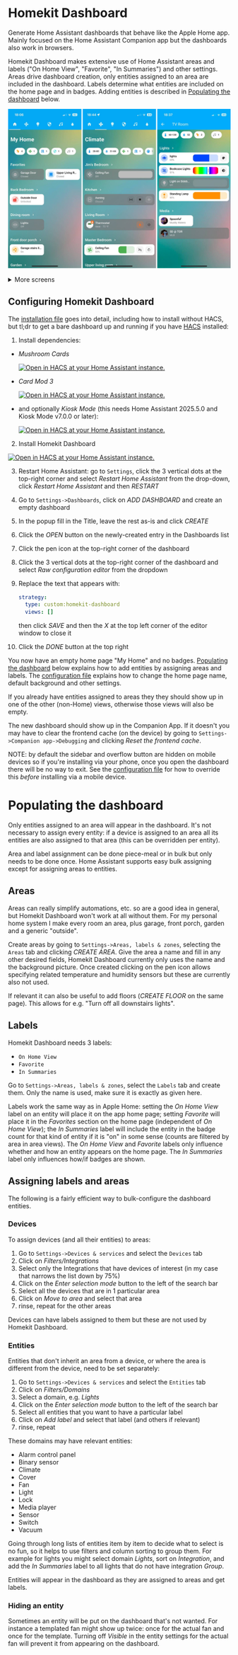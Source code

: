 # Homekit Dashboard

Generate Home Assistant dashboards that behave like the Apple Home app.
Mainly focused on the Home Assistant Companion app but the dashboards also work in browsers.

Homekit Dashboard makes extensive use of Home Assistant areas and labels ("On Home View", "Favorite", "In Summaries") and other settings.
Areas drive dashboard creation, only entities assigned to an area are included in the dashboard.
Labels determine what entities are included on the home page and in badges.
Adding entities is described in [Populating the dashboard](#populating-the-dashboard) below.

![combi view](docs/combi.jpg)

<details>
  <summary>More screens</summary>

  ![combi view 2](docs/combi2.jpg)
</details>

## Configuring Homekit Dashboard

The [installation file][installationUrl] goes into detail, including how to install without HACS, but tl;dr to get a bare dashboard up and running if you have [HACS][hacsInstallUrl] installed:

1. Install dependencies:

- _Mushroom Cards_

  [![Open in HACS at your Home Assistant instance.][hacsBadge]][mushroomCardsHacs]

- _Card Mod 3_
  
  [![Open in HACS at your Home Assistant instance.][hacsBadge]][cardModHacs]

- and optionally _Kiosk Mode_ (this needs Home Assistant 2025.5.0 and Kiosk Mode v7.0.0 or later):
  
  [![Open in HACS at your Home Assistant instance.][hacsBadge]][kioskModeHacs]

2. Install Homekit Dashboard

  [![Open in HACS at your Home Assistant instance.][hacsBadge]][homekitDashboardHacs]

3. Restart Home Assistant: go to `Settings`, click the 3 vertical dots at the top-right corner and select _Restart Home Assistant_ from the drop-down, click _Restart Home Assistant_ and then _RESTART_

4. Go to `Settings->Dashboards`, click on _ADD DASHBOARD_ and create an empty dashboard

5. In the popup fill in the Title, leave the rest as-is and click _CREATE_

6. Click the _OPEN_ button on the newly-created entry in the Dashboards list

7. Click the pen icon at the top-right corner of the dashboard

8. Click the 3 vertical dots at the top-right corner of the dashboard and select _Raw configuration editor_ from the dropdown

9. Replace the text that appears with:
   ```yaml
   strategy:
     type: custom:homekit-dashboard
     views: []
   ```
   
   then click _SAVE_ and then the _X_ at the top left corner of the editor window to close it

10. Click the _DONE_ button at the top right

You now have an empty home page "My Home" and no badges.
[Populating the dashboard](#populating-the-dashboard) below explains how to add entities by assigning areas and labels.
The [configuration file][configurationUrl] explains how to change the home page name, default background and other settings.

If you already have entities assigned to areas they they should show up in one of the other (non-Home) views, otherwise those views will also be empty.

The new dashboard should show up in the Companion App.
If it doesn't you may have to clear the frontend cache (on the device) by going to `Settings->Companion app->Debugging` and clicking _Reset the frontend cache_.

NOTE: by default the sidebar and overflow button are hidden on mobile devices so if you're installing via your phone, once you open the dashboard there will be no way to exit.
See the [configuration file][configurationUrl] for how to override this _before_ installing via a mobile device.

# Populating the dashboard
Only entities assigned to an area will appear in the dashboard.
It's not necessary to assign every entity:
if a device is assigned to an area all its entities are also assigned to that area (this can be overridden per entity).

Area and label assignment can be done piece-meal or in bulk but only needs to be done once.
Home Assistant supports easy bulk assigning except for assigning areas to entities.

## Areas
Areas can really simplify automations, etc. so are a good idea in general, but Homekit Dashboard won't work at all without them.
For my personal home system I make every room an area, plus garage, front porch, garden and a generic "outside".

Create areas by going to `Settings->Areas, labels & zones`, selecting the `Areas` tab and clicking _CREATE AREA_.
Give the area a name and fill in any other desired fields, Homekit Dashboard currently only uses the name and the background picture.
Once created clicking on the pen icon allows specifying related temperature and humidity sensors but these are currently also not used.

If relevant it can also be useful to add floors (_CREATE FLOOR_ on the same page).
This allows for e.g. "Turn off all downstairs lights".

## Labels
Homekit Dashboard needs 3 labels:
- `On Home View`
- `Favorite`
- `In Summaries`

Go to `Settings->Areas, labels & zones`, select the `Labels` tab and create them.
Only the name is used, make sure it is exactly as given here.

Labels work the same way as in Apple Home: setting the _On Home View_ label on an entity will place it on the app home page;
setting _Favorite_ will place it in the _Favorites_ section on the home page (independent of _On Home View_);
the _In Summaries_ label will include the entity in the badge count for that kind of entity if it is "on" in some sense (counts are filtered by area in area views).
The _On Home View_ and _Favorite_ labels only influence whether and how an entity appears on the home page.
The _In Summaries_ label only influences how/if badges are shown.

## Assigning labels and areas
The following is a fairly efficient way to bulk-configure the dashboard entities.

### Devices
To assign devices (and all their entities) to areas:

1. Go to `Settings->Devices & services` and select the `Devices` tab
2. Click on _Filters/Integrations_
3. Select only the Integrations that have devices of interest (in my case that narrows the list down by 75%)
4. Click on the _Enter selection mode_ button to the left of the search bar
5. Select all the devices that are in 1 particular area
6. Click on _Move to area_ and select that area
7. rinse, repeat for the other areas

Devices can have labels assigned to them but these are not used by Homekit Dashboard.

### Entities
Entities that don't inherit an area from a device, or where the area is different from the device, need to be set separately:

1. Go to `Settings->Devices & services` and select the `Entities` tab
2. Click on _Filters/Domains_
3. Select a domain, e.g. _Lights_
4. Click on the _Enter selection mode_ button to the left of the search bar
5. Select all entities that you want to have a particular label
6. Click on _Add label_ and select that label (and others if relevant)
7. rinse, repeat

These domains may have relevant entities:

- Alarm control panel
- Binary sensor
- Climate
- Cover
- Fan
- Light
- Lock
- Media player
- Sensor
- Switch
- Vacuum

Going through long lists of entities item by item to decide what to select is no fun, so it helps to use filters and column sorting to group them.
For example for lights you might select domain _Lights_, sort on _Integration_, and add the _In Summaries_ label to all lights that do not have integration _Group_.

Entities will appear in the dashboard as they are assigned to areas and get labels.

### Hiding an entity
Sometimes an entity will be put on the dashboard that's not wanted.
For instance a templated fan might show up twice: once for the actual fan and once for the template.
Turning off _Visible_ in the entity settings for the actual fan will prevent it from appearing on the dashboard.

[hacsBadge]: https://my.home-assistant.io/badges/hacs_repository.svg

[releaseBadge]: https://img.shields.io/github/v/tag/digilive/mushroom-strategy?filter=v2.3.2&label=Release

[sponsorBadge]: https://img.shields.io/badge/Sponsor_him-%E2%9D%A4-%23db61a2.svg?&logo=github&color=%23fe8e86

<!-- Repository References -->

[repositoryUrl]: https://github.com/hwhesselink/homekit-dashboard
[issuesUrl]: https://github.com/hwhesselink/homekit-dashboard/issues
[discussionsUrl]: https://github.com/hwhesselink/homekit-dashboard/discussions
[wikiUrl]: https://github.com/hwhesselink/homekit-dashboard/wiki
[installationUrl]: docs/INSTALLATION.md
[configurationUrl]: docs/CONFIGURATION.md
[homekitDashboardHacs]: https://my.home-assistant.io/redirect/hacs_repository/?owner=hwhesselink&repository=homekit-dashboard&category=plugin

[mushroomCards]: https://github.com/piitaya/lovelace-mushroom
[mushroomCardsHacs]: https://my.home-assistant.io/redirect/hacs_repository/?owner=piitaya&repository=lovelace-mushroom
[cardMod]: https://github.com/thomasloven/lovelace-card-mod
[cardModHacs]: https://my.home-assistant.io/redirect/hacs_repository/?owner=thomasloven&repository=lovelace-card-mod
[kioskMode]: https://github.com/NemesisRE/kiosk-mode
[kioskModeHacs]: https://my.home-assistant.io/redirect/hacs_repository/?owner=NemesisRE&repository=kiosk-mode

<!-- Other References -->

[hacsUrl]: https://hacs.xyz
[hacsInstallUrl]: https://www.hacs.xyz/docs/use

[miniGraphUrl]: https://github.com/kalkih/mini-graph-card
